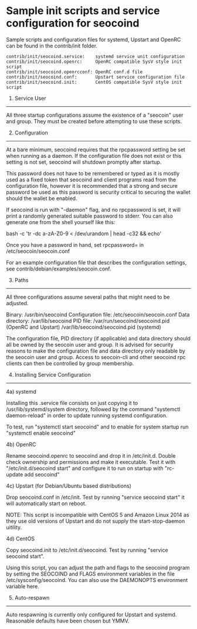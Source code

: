Sample init scripts and service configuration for seocoind
==========================================================

Sample scripts and configuration files for systemd, Upstart and OpenRC
can be found in the contrib/init folder.

    contrib/init/seocoind.service:    systemd service unit configuration
    contrib/init/seocoind.openrc:     OpenRC compatible SysV style init script
    contrib/init/seocoind.openrcconf: OpenRC conf.d file
    contrib/init/seocoind.conf:       Upstart service configuration file
    contrib/init/seocoind.init:       CentOS compatible SysV style init script

1. Service User
---------------------------------

All three startup configurations assume the existence of a "seocoin" user
and group.  They must be created before attempting to use these scripts.

2. Configuration
---------------------------------

At a bare minimum, seocoind requires that the rpcpassword setting be set
when running as a daemon.  If the configuration file does not exist or this
setting is not set, seocoind will shutdown promptly after startup.

This password does not have to be remembered or typed as it is mostly used
as a fixed token that seocoind and client programs read from the configuration
file, however it is recommended that a strong and secure password be used
as this password is security critical to securing the wallet should the
wallet be enabled.

If seocoind is run with "-daemon" flag, and no rpcpassword is set, it will
print a randomly generated suitable password to stderr.  You can also
generate one from the shell yourself like this:

bash -c 'tr -dc a-zA-Z0-9 < /dev/urandom | head -c32 && echo'

Once you have a password in hand, set rpcpassword= in /etc/seocoin/seocoin.conf

For an example configuration file that describes the configuration settings,
see contrib/debian/examples/seocoin.conf.

3. Paths
---------------------------------

All three configurations assume several paths that might need to be adjusted.

Binary:              /usr/bin/seocoind
Configuration file:  /etc/seocoin/seocoin.conf
Data directory:      /var/lib/seocoind
PID file:            /var/run/seocoind/seocoind.pid (OpenRC and Upstart)
                     /var/lib/seocoind/seocoind.pid (systemd)

The configuration file, PID directory (if applicable) and data directory
should all be owned by the seocoin user and group.  It is advised for security
reasons to make the configuration file and data directory only readable by the
seocoin user and group.  Access to seocoin-cli and other seocoind rpc clients
can then be controlled by group membership.

4. Installing Service Configuration
-----------------------------------

4a) systemd

Installing this .service file consists on just copying it to
/usr/lib/systemd/system directory, followed by the command
"systemctl daemon-reload" in order to update running systemd configuration.

To test, run "systemctl start seocoind" and to enable for system startup run
"systemctl enable seocoind"

4b) OpenRC

Rename seocoind.openrc to seocoind and drop it in /etc/init.d.  Double
check ownership and permissions and make it executable.  Test it with
"/etc/init.d/seocoind start" and configure it to run on startup with
"rc-update add seocoind"

4c) Upstart (for Debian/Ubuntu based distributions)

Drop seocoind.conf in /etc/init.  Test by running "service seocoind start"
it will automatically start on reboot.

NOTE: This script is incompatible with CentOS 5 and Amazon Linux 2014 as they
use old versions of Upstart and do not supply the start-stop-daemon uitility.

4d) CentOS

Copy seocoind.init to /etc/init.d/seocoind. Test by running "service seocoind start".

Using this script, you can adjust the path and flags to the seocoind program by
setting the SEOCOIND and FLAGS environment variables in the file
/etc/sysconfig/seocoind. You can also use the DAEMONOPTS environment variable here.

5. Auto-respawn
-----------------------------------

Auto respawning is currently only configured for Upstart and systemd.
Reasonable defaults have been chosen but YMMV.
